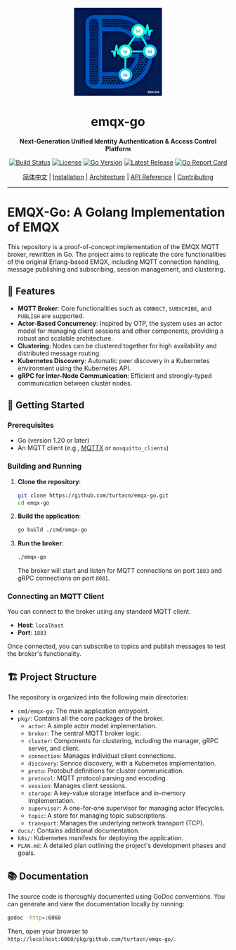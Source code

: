 <p align="center">
  <img src="logo.png" alt="emqx-go Logo" width="200" height="200">
</p>

<h1 align="center">emqx-go</h1>

<p align="center">
  <strong>Next-Generation Unified Identity Authentication & Access Control Platform</strong>
</p>

<p align="center">
  <a href="https://github.com/turtacn/emqx-go/actions"><img src="https://img.shields.io/github/actions/workflow/status/turtacn/emqx-go/ci.yml?branch=main" alt="Build Status"></a>
  <a href="https://github.com/turtacn/emqx-go/blob/main/LICENSE"><img src="https://img.shields.io/badge/License-Apache%202.0-blue.svg" alt="License"></a>
  <a href="https://golang.org/"><img src="https://img.shields.io/badge/Go-1.21+-blue.svg" alt="Go Version"></a>
  <a href="https://github.com/turtacn/emqx-go/releases"><img src="https://img.shields.io/github/v/release/turtacn/emqx-go" alt="Latest Release"></a>
  <a href="https://goreportcard.com/report/github.com/turtacn/emqx-go"><img src="https://goreportcard.com/badge/github.com/turtacn/emqx-go" alt="Go Report Card"></a>
</p>

<p align="center">
  <a href="README-zh.md">简体中文</a> |
  <a href="#installation">Installation</a> |
  <a href="docs/architecture.md">Architecture</a> |
  <a href="docs/apis.md">API Reference</a> |
  <a href="#contributing">Contributing</a>
</p>

---

# EMQX-Go: A Golang Implementation of EMQX

This repository is a proof-of-concept implementation of the EMQX MQTT broker, rewritten in Go. The project aims to replicate the core functionalities of the original Erlang-based EMQX, including MQTT connection handling, message publishing and subscribing, session management, and clustering.

## 🌟 Features

*   **MQTT Broker**: Core functionalities such as `CONNECT`, `SUBSCRIBE`, and `PUBLISH` are supported.
*   **Actor-Based Concurrency**: Inspired by OTP, the system uses an actor model for managing client sessions and other components, providing a robust and scalable architecture.
*   **Clustering**: Nodes can be clustered together for high availability and distributed message routing.
*   **Kubernetes Discovery**: Automatic peer discovery in a Kubernetes environment using the Kubernetes API.
*   **gRPC for Inter-Node Communication**: Efficient and strongly-typed communication between cluster nodes.

## 🚀 Getting Started

### Prerequisites

*   Go (version 1.20 or later)
*   An MQTT client (e.g., [MQTTX](https://mqttx.app/) or `mosquitto_clients`)

### Building and Running

1.  **Clone the repository**:
    ```sh
    git clone https://github.com/turtacn/emqx-go.git
    cd emqx-go
    ```

2.  **Build the application**:
    ```sh
    go build ./cmd/emqx-go
    ```

3.  **Run the broker**:
    ```sh
    ./emqx-go
    ```
    The broker will start and listen for MQTT connections on port `1883` and gRPC connections on port `8081`.

### Connecting an MQTT Client

You can connect to the broker using any standard MQTT client.

*   **Host**: `localhost`
*   **Port**: `1883`

Once connected, you can subscribe to topics and publish messages to test the broker's functionality.

## 🏗️ Project Structure

The repository is organized into the following main directories:

*   `cmd/emqx-go`: The main application entrypoint.
*   `pkg/`: Contains all the core packages of the broker.
    *   `actor`: A simple actor model implementation.
    *   `broker`: The central MQTT broker logic.
    *   `cluster`: Components for clustering, including the manager, gRPC server, and client.
    *   `connection`: Manages individual client connections.
    *   `discovery`: Service discovery, with a Kubernetes implementation.
    *   `proto`: Protobuf definitions for cluster communication.
    *   `protocol`: MQTT protocol parsing and encoding.
    *   `session`: Manages client sessions.
    *   `storage`: A key-value storage interface and in-memory implementation.
    *   `supervisor`: A one-for-one supervisor for managing actor lifecycles.
    *   `topic`: A store for managing topic subscriptions.
    *   `transport`: Manages the underlying network transport (TCP).
*   `docs/`: Contains additional documentation.
*   `k8s/`: Kubernetes manifests for deploying the application.
*   `PLAN.md`: A detailed plan outlining the project's development phases and goals.

## 📚 Documentation

The source code is thoroughly documented using GoDoc conventions. You can generate and view the documentation locally by running:

```sh
godoc -http=:6060
```

Then, open your browser to `http://localhost:6060/pkg/github.com/turtacn/emqx-go/`.